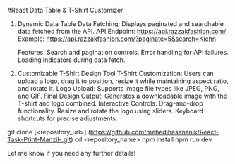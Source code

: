 #React Data Table & T-Shirt Customizer

1. Dynamic Data Table
   Data Fetching: Displays paginated and searchable data fetched from the API.
   API Endpoint: https://api.razzakfashion.com/
   Example: https://api.razzakfashion.com/?paginate=5&search=Kiehn

   Features:
   Search and pagination controls.
   Error handling for API failures.
   Loading indicators during data fetch.

2. Customizable T-Shirt Design Tool
   T-Shirt Customization: Users can upload a logo, drag it to position, resize it while maintaining aspect ratio, and rotate it.
   Logo Upload: Supports image file types like JPEG, PNG, and GIF.
   Final Design Output: Generates a downloadable image with the T-shirt and logo combined.
   Interactive Controls:
   Drag-and-drop functionality.
   Resize and rotate the logo using sliders.
   Keyboard shortcuts for precise adjustments.

<!-- Installation  -->

git clone [<repository_url>] (https://github.com/mehedihasananik/React-Task-Print-Manzil-.git)
cd <repository_name>
npm install
npm run dev

Let me know if you need any further details!
